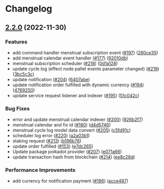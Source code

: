 # Changelog

## [2.2.0](https://github.com/debionetwork/debio-background-worker/compare/2.1.7...2.2.0) (2022-11-30)


### Features

* add command handler menstrual subscription event ([#197](https://github.com/debionetwork/debio-background-worker/issues/197)) ([280ce35](https://github.com/debionetwork/debio-background-worker/commit/280ce3571ad57c182feaed4f7154470a95a9c5c8))
* add menstrual calendar event handler ([#177](https://github.com/debionetwork/debio-background-worker/issues/177)) ([92010db](https://github.com/debionetwork/debio-background-worker/commit/92010db74da4c46ab675cf4a6658bf39727bc600))
* menstrual subscription scheduler ([#218](https://github.com/debionetwork/debio-background-worker/issues/218)) ([0d1a128](https://github.com/debionetwork/debio-background-worker/commit/0d1a128e0a74c2adabc14cc24a9e710a891fe1ba))
* update cycle log (effect node pallet events parameter changed) ([#219](https://github.com/debionetwork/debio-background-worker/issues/219)) ([3bc5c3c](https://github.com/debionetwork/debio-background-worker/commit/3bc5c3cfc03d747fa669414a42653ad099b041e9))
* update notification ([#204](https://github.com/debionetwork/debio-background-worker/issues/204)) ([6407abe](https://github.com/debionetwork/debio-background-worker/commit/6407abea4b66525da5720090c75d242ef7932cb3))
* update notification order fulfilled with dynamic currency ([#194](https://github.com/debionetwork/debio-background-worker/issues/194)) ([4769250](https://github.com/debionetwork/debio-background-worker/commit/476925088e0ed11cc3d0a2358f230d603a16929e))
* update service request listener and indexer ([#195](https://github.com/debionetwork/debio-background-worker/issues/195)) ([51c042c](https://github.com/debionetwork/debio-background-worker/commit/51c042c6a2393bfaaaef9cd54e81cbf041b4e47a))


### Bug Fixes

* error and update menstrual calendar indexer ([#200](https://github.com/debionetwork/debio-background-worker/issues/200)) ([926b2f7](https://github.com/debionetwork/debio-background-worker/commit/926b2f7a377817de86475f25e1be6e750d18a5ae))
* menstrual calendar and fix id ([#180](https://github.com/debionetwork/debio-background-worker/issues/180)) ([d4d5746](https://github.com/debionetwork/debio-background-worker/commit/d4d5746766967cd055bb78ade9a0aaef9049860c))
* menstrual cycle log model data convert ([#205](https://github.com/debionetwork/debio-background-worker/issues/205)) ([c5fd91c](https://github.com/debionetwork/debio-background-worker/commit/c5fd91c379a123aba678ce5ed7780344d4ea91af))
* scheduler log error ([#220](https://github.com/debionetwork/debio-background-worker/issues/220)) ([a2a03b1](https://github.com/debionetwork/debio-background-worker/commit/a2a03b1c8d268846b45fd2f965d137ca86228864))
* staking request ([#213](https://github.com/debionetwork/debio-background-worker/issues/213)) ([b196b76](https://github.com/debionetwork/debio-background-worker/commit/b196b76071771f9bbd3f599755443294346b0358))
* update order fulfilled ([#153](https://github.com/debionetwork/debio-background-worker/issues/153)) ([e7dc265](https://github.com/debionetwork/debio-background-worker/commit/e7dc26586947a50e3e6b0d6daf1e12c04da2c2d2))
* Update package polkadot provider ([#207](https://github.com/debionetwork/debio-background-worker/issues/207)) ([e071a66](https://github.com/debionetwork/debio-background-worker/commit/e071a6625546b0641f67c4aaeeca32dd7b7258ef))
* update transaction hash from blockchain ([#214](https://github.com/debionetwork/debio-background-worker/issues/214)) ([ee8c28d](https://github.com/debionetwork/debio-background-worker/commit/ee8c28df0b1835ccaf57b3ac42f58f29de610483))


### Performance Improvements

* add currency for notification payment ([#186](https://github.com/debionetwork/debio-background-worker/issues/186)) ([acce487](https://github.com/debionetwork/debio-background-worker/commit/acce4878b9cbfecf8bc28cd617f3c21ff63127d7))
